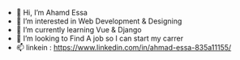 - 👋 Hi, I’m Ahamd Essa 
- 👀 I’m interested in Web Development & Designing
- 🌱 I’m currently learning Vue & Django 
- 💞️ I’m looking to Find A job so I can start my carrer
- 📫 linkein : https://www.linkedin.com/in/ahmad-essa-835a11155/

<!---
AhmadEssaGIT/AhmadEssaGIT is a ✨ special ✨ repository because its `README.md` (this file) appears on your GitHub profile.
You can click the Preview link to take a look at your changes.
--->
